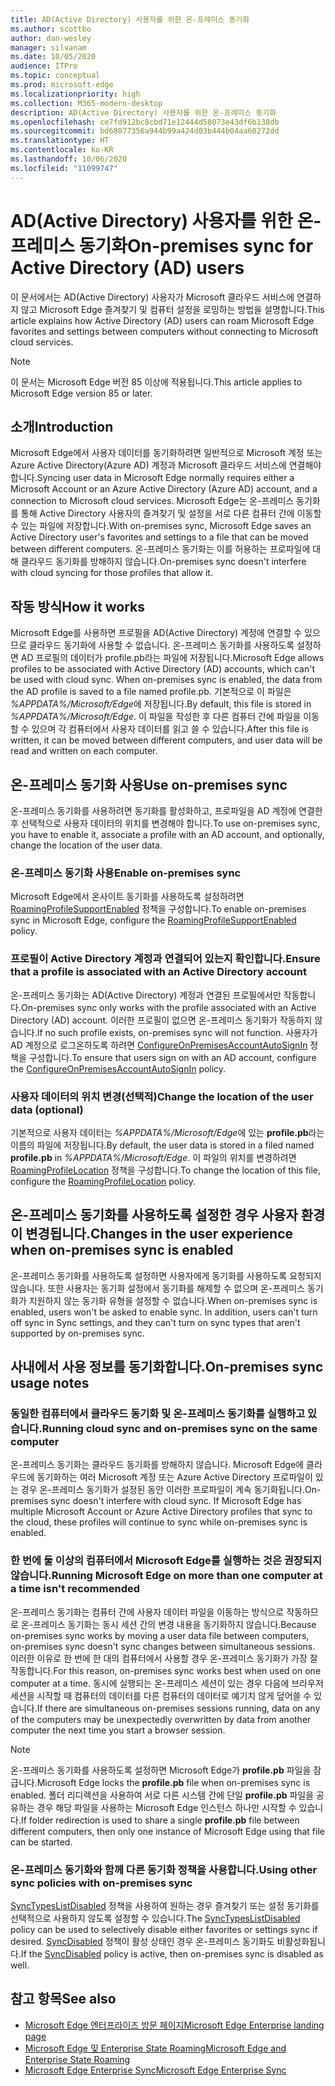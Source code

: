 ```yaml
---
title: AD(Active Directory) 사용자를 위한 온-프레미스 동기화
ms.author: scottbo
author: dan-wesley
manager: silvanam
ms.date: 10/05/2020
audience: ITPro
ms.topic: conceptual
ms.prod: microsoft-edge
ms.localizationpriority: high
ms.collection: M365-modern-desktop
description: AD(Active Directory) 사용자를 위한 온-프레미스 동기화
ms.openlocfilehash: ce7fd912bc8cbd71e12444d58073e43df6b138db
ms.sourcegitcommit: bd68077356a944b99a424d03b444b04aa60272dd
ms.translationtype: HT
ms.contentlocale: ko-KR
ms.lasthandoff: 10/06/2020
ms.locfileid: "11099747"
---
```

# <span data-ttu-id="4b70c-103">AD(Active Directory) 사용자를 위한 온-프레미스 동기화</span><span class="sxs-lookup"><span data-stu-id="4b70c-103">On-premises sync for Active Directory (AD) users</span></span>

<span data-ttu-id="4b70c-104">이 문서에서는 AD(Active Directory) 사용자가 Microsoft 클라우드 서비스에 연결하지 않고 Microsoft Edge 즐겨찾기 및 컴퓨터 설정을 로밍하는 방법을 설명합니다.</span><span class="sxs-lookup"><span data-stu-id="4b70c-104">This article explains how Active Directory (AD) users can roam Microsoft Edge favorites and settings between computers without connecting to Microsoft cloud services.</span></span>

> [!NOTE]
> <span data-ttu-id="4b70c-105">이 문서는 Microsoft Edge 버전 85 이상에 적용됩니다.</span><span class="sxs-lookup"><span data-stu-id="4b70c-105">This article applies to Microsoft Edge version 85 or later.</span></span>

## <span data-ttu-id="4b70c-106">소개</span><span class="sxs-lookup"><span data-stu-id="4b70c-106">Introduction</span></span>

<span data-ttu-id="4b70c-107">Microsoft Edge에서 사용자 데이터를 동기화하려면 일반적으로 Microsoft 계정 또는 Azure Active Directory(Azure AD) 계정과 Microsoft 클라우드 서비스에 연결해야 합니다.</span><span class="sxs-lookup"><span data-stu-id="4b70c-107">Syncing user data in Microsoft Edge normally requires either a Microsoft Account or an Azure Active Directory (Azure AD) account, and a connection to Microsoft cloud services.</span></span> <span data-ttu-id="4b70c-108">Microsoft Edge는 온-프레미스 동기화를 통해 Active Directory 사용자의 즐겨찾기 및 설정을 서로 다른 컴퓨터 간에 이동할 수 있는 파일에 저장합니다.</span><span class="sxs-lookup"><span data-stu-id="4b70c-108">With on-premises sync, Microsoft Edge saves an Active Directory user's favorites and settings to a file that can be moved between different computers.</span></span> <span data-ttu-id="4b70c-109">온-프레미스 동기화는 이를 허용하는 프로파일에 대해 클라우드 동기화를 방해하지 않습니다.</span><span class="sxs-lookup"><span data-stu-id="4b70c-109">On-premises sync doesn't interfere with cloud syncing for those profiles that allow it.</span></span>

## <span data-ttu-id="4b70c-110">작동 방식</span><span class="sxs-lookup"><span data-stu-id="4b70c-110">How it works</span></span>

<span data-ttu-id="4b70c-111">Microsoft Edge를 사용하면 프로필을 AD(Active Directory) 계정에 연결할 수 있으므로 클라우드 동기화에 사용할 수 없습니다. 온-프레미스 동기화를 사용하도록 설정하면 AD 프로필의 데이터가 profile.pb라는 파일에 저장됩니다.</span><span class="sxs-lookup"><span data-stu-id="4b70c-111">Microsoft Edge allows profiles to be associated with Active Directory (AD) accounts, which can't be used with cloud sync. When on-premises sync is enabled, the data from the AD profile is saved to a file named profile.pb.</span></span> <span data-ttu-id="4b70c-112">기본적으로 이 파일은 *%APPDATA%/Microsoft/Edge*에 저장됩니다.</span><span class="sxs-lookup"><span data-stu-id="4b70c-112">By default, this file is stored in *%APPDATA%/Microsoft/Edge*.</span></span> <span data-ttu-id="4b70c-113">이 파일을 작성한 후 다른 컴퓨터 간에 파일을 이동할 수 있으며 각 컴퓨터에서 사용자 데이터를 읽고 쓸 수 있습니다.</span><span class="sxs-lookup"><span data-stu-id="4b70c-113">After this file is written, it can be moved between different computers, and user data will be read and written on each computer.</span></span>

## <span data-ttu-id="4b70c-114">온-프레미스 동기화 사용</span><span class="sxs-lookup"><span data-stu-id="4b70c-114">Use on-premises sync</span></span>

<span data-ttu-id="4b70c-115">온-프레미스 동기화를 사용하려면 동기화를 활성화하고, 프로파일을 AD 계정에 연결한 후 선택적으로 사용자 데이터의 위치를 변경해야 합니다.</span><span class="sxs-lookup"><span data-stu-id="4b70c-115">To use on-premises sync, you have to enable it, associate a profile with an AD account, and optionally, change the location of the user data.</span></span>

### <span data-ttu-id="4b70c-116">온-프레미스 동기화 사용</span><span class="sxs-lookup"><span data-stu-id="4b70c-116">Enable on-premises sync</span></span>

<span data-ttu-id="4b70c-117">Microsoft Edge에서 온사이트 동기화를 사용하도록 설정하려면[RoamingProfileSupportEnabled](https://docs.microsoft.com/DeployEdge/microsoft-edge-policies#roamingprofilesupportenabled) 정책을 구성합니다.</span><span class="sxs-lookup"><span data-stu-id="4b70c-117">To enable on-premises sync in Microsoft Edge, configure the [RoamingProfileSupportEnabled](https://docs.microsoft.com/DeployEdge/microsoft-edge-policies#roamingprofilesupportenabled) policy.</span></span>

### <span data-ttu-id="4b70c-118">프로필이 Active Directory 계정과 연결되어 있는지 확인합니다.</span><span class="sxs-lookup"><span data-stu-id="4b70c-118">Ensure that a profile is associated with an Active Directory account</span></span>

<span data-ttu-id="4b70c-119">온-프레미스 동기화는 AD(Active Directory) 계정과 연결된 프로필에서만 작동합니다.</span><span class="sxs-lookup"><span data-stu-id="4b70c-119">On-premises sync only works with the profile associated with an Active Directory (AD) account.</span></span> <span data-ttu-id="4b70c-120">이러한 프로필이 없으면 온-프레미스 동기화가 작동하지 않습니다.</span><span class="sxs-lookup"><span data-stu-id="4b70c-120">If no such profile exists, on-premises sync will not function.</span></span> <span data-ttu-id="4b70c-121">사용자가 AD 계정으로 로그온하도록 하려면 [ConfigureOnPremisesAccountAutoSignIn](https://docs.microsoft.com/DeployEdge/microsoft-edge-policies#configureonpremisesaccountautosignin) 정책을 구성합니다.</span><span class="sxs-lookup"><span data-stu-id="4b70c-121">To ensure that users sign on with an AD account, configure the [ConfigureOnPremisesAccountAutoSignIn](https://docs.microsoft.com/DeployEdge/microsoft-edge-policies#configureonpremisesaccountautosignin) policy.</span></span>

### <span data-ttu-id="4b70c-122">사용자 데이터의 위치 변경(선택적)</span><span class="sxs-lookup"><span data-stu-id="4b70c-122">Change the location of the user data (optional)</span></span>

<span data-ttu-id="4b70c-123">기본적으로 사용자 데이터는 *%APPDATA%/Microsoft/Edge*에 있는 **profile.pb**라는 이름의 파일에 저장됩니다.</span><span class="sxs-lookup"><span data-stu-id="4b70c-123">By default, the user data is stored in a filed named **profile.pb** in *%APPDATA%/Microsoft/Edge*.</span></span> <span data-ttu-id="4b70c-124">이 파일의 위치를 변경하려면[RoamingProfileLocation](https://docs.microsoft.com/DeployEdge/microsoft-edge-policies#roamingprofilelocation) 정책을 구성합니다.</span><span class="sxs-lookup"><span data-stu-id="4b70c-124">To change the location of this file, configure the [RoamingProfileLocation](https://docs.microsoft.com/DeployEdge/microsoft-edge-policies#roamingprofilelocation) policy.</span></span>

## <span data-ttu-id="4b70c-125">온-프레미스 동기화를 사용하도록 설정한 경우 사용자 환경이 변경됩니다.</span><span class="sxs-lookup"><span data-stu-id="4b70c-125">Changes in the user experience when on-premises sync is enabled</span></span>

<span data-ttu-id="4b70c-126">온-프레미스 동기화를 사용하도록 설정하면 사용자에게 동기화를 사용하도록 요청되지 않습니다. 또한 사용자는 동기화 설정에서 동기화를 해제할 수 없으며 온-프레미스 동기화가 지원하지 않는 동기화 유형을 설정할 수 없습니다.</span><span class="sxs-lookup"><span data-stu-id="4b70c-126">When on-premises sync is enabled, users won't be asked to enable sync. In addition, users can't turn off sync in Sync settings, and they can't turn on sync types that aren't supported by on-premises sync.</span></span>

## <span data-ttu-id="4b70c-127">사내에서 사용 정보를 동기화합니다.</span><span class="sxs-lookup"><span data-stu-id="4b70c-127">On-premises sync usage notes</span></span>

### <span data-ttu-id="4b70c-128">동일한 컴퓨터에서 클라우드 동기화 및 온-프레미스 동기화를 실행하고 있습니다.</span><span class="sxs-lookup"><span data-stu-id="4b70c-128">Running cloud sync and on-premises sync on the same computer</span></span>

<span data-ttu-id="4b70c-129">온-프레미스 동기화는 클라우드 동기화를 방해하지 않습니다. Microsoft Edge에 클라우드에 동기화하는 여러 Microsoft 계정 또는 Azure Active Directory 프로파일이 있는 경우 온-프레미스 동기화가 설정된 동안 이러한 프로파일이 계속 동기화됩니다.</span><span class="sxs-lookup"><span data-stu-id="4b70c-129">On-premises sync doesn't interfere with cloud sync. If Microsoft Edge has multiple Microsoft Account or Azure Active Directory profiles that sync to the cloud, these profiles will continue to sync while on-premises sync is enabled.</span></span>

### <span data-ttu-id="4b70c-130">한 번에 둘 이상의 컴퓨터에서 Microsoft Edge를 실행하는 것은 권장되지 않습니다.</span><span class="sxs-lookup"><span data-stu-id="4b70c-130">Running Microsoft Edge on more than one computer at a time isn't recommended</span></span>

<span data-ttu-id="4b70c-131">온-프레미스 동기화는 컴퓨터 간에 사용자 데이터 파일을 이동하는 방식으로 작동하므로 온-프레미스 동기화는 동시 세션 간의 변경 내용을 동기화하지 않습니다.</span><span class="sxs-lookup"><span data-stu-id="4b70c-131">Because on-premises sync works by moving a user data file between computers, on-premises sync doesn't sync changes between simultaneous sessions.</span></span> <span data-ttu-id="4b70c-132">이러한 이유로 한 번에 한 대의 컴퓨터에서 사용할 경우 온-프레미스 동기화가 가장 잘 작동합니다.</span><span class="sxs-lookup"><span data-stu-id="4b70c-132">For this reason, on-premises sync works best when used on one computer at a time.</span></span> <span data-ttu-id="4b70c-133">동시에 실행되는 온-프레미스 세션이 있는 경우 다음에 브라우저 세션을 시작할 때 컴퓨터의 데이터를 다른 컴퓨터의 데이터로 예기치 않게 덮어쓸 수 있습니다.</span><span class="sxs-lookup"><span data-stu-id="4b70c-133">If there are simultaneous on-premises sessions running, data on any of the computers may be unexpectedly overwritten by data from another computer the next time you start a browser session.</span></span>

> [!NOTE]
> <span data-ttu-id="4b70c-134">온-프레미스 동기화를 사용하도록 설정하면 Microsoft Edge가 **profile.pb** 파일을 잠급니다.</span><span class="sxs-lookup"><span data-stu-id="4b70c-134">Microsoft Edge locks the **profile.pb** file when on-premises sync is enabled.</span></span> <span data-ttu-id="4b70c-135">폴더 리디렉션을 사용하여 서로 다른 시스템 간에 단일 **profile.pb** 파일을 공유하는 경우 해당 파일을 사용하는 Microsoft Edge 인스턴스 하나만 시작할 수 있습니다.</span><span class="sxs-lookup"><span data-stu-id="4b70c-135">If folder redirection is used to share a single **profile.pb** file between different computers, then only one instance of Microsoft Edge using that file can be started.</span></span>

### <span data-ttu-id="4b70c-136">온-프레미스 동기화와 함께 다른 동기화 정책을 사용합니다.</span><span class="sxs-lookup"><span data-stu-id="4b70c-136">Using other sync policies with on-premises sync</span></span>

<span data-ttu-id="4b70c-137">[SyncTypesListDisabled](https://docs.microsoft.com/DeployEdge/microsoft-edge-policies#synctypeslistdisabled) 정책을 사용하여 원하는 경우 즐겨찾기 또는 설정 동기화를 선택적으로 사용하지 않도록 설정할 수 있습니다.</span><span class="sxs-lookup"><span data-stu-id="4b70c-137">The [SyncTypesListDisabled](https://docs.microsoft.com/DeployEdge/microsoft-edge-policies#synctypeslistdisabled) policy can be used to selectively disable either favorites or settings sync if desired.</span></span> <span data-ttu-id="4b70c-138">[SyncDisabled](https://docs.microsoft.com/DeployEdge/microsoft-edge-policies#syncdisabled) 정책이 활성 상태인 경우 온-프레미스 동기화도 비활성화됩니다.</span><span class="sxs-lookup"><span data-stu-id="4b70c-138">If the [SyncDisabled](https://docs.microsoft.com/DeployEdge/microsoft-edge-policies#syncdisabled) policy is active, then on-premises sync is disabled as well.</span></span>  

## <span data-ttu-id="4b70c-139">참고 항목</span><span class="sxs-lookup"><span data-stu-id="4b70c-139">See also</span></span>

- [<span data-ttu-id="4b70c-140">Microsoft Edge 엔터프라이즈 방문 페이지</span><span class="sxs-lookup"><span data-stu-id="4b70c-140">Microsoft Edge Enterprise landing page</span></span>](https://aka.ms/EdgeEnterprise)
- [<span data-ttu-id="4b70c-141">Microsoft Edge 및 Enterprise State Roaming</span><span class="sxs-lookup"><span data-stu-id="4b70c-141">Microsoft Edge and Enterprise State Roaming</span></span>](microsoft-edge-enterprise-state-roaming.md)
- [<span data-ttu-id="4b70c-142">Microsoft Edge Enterprise Sync</span><span class="sxs-lookup"><span data-stu-id="4b70c-142">Microsoft Edge Enterprise Sync</span></span>](microsoft-edge-enterprise-sync.md)
